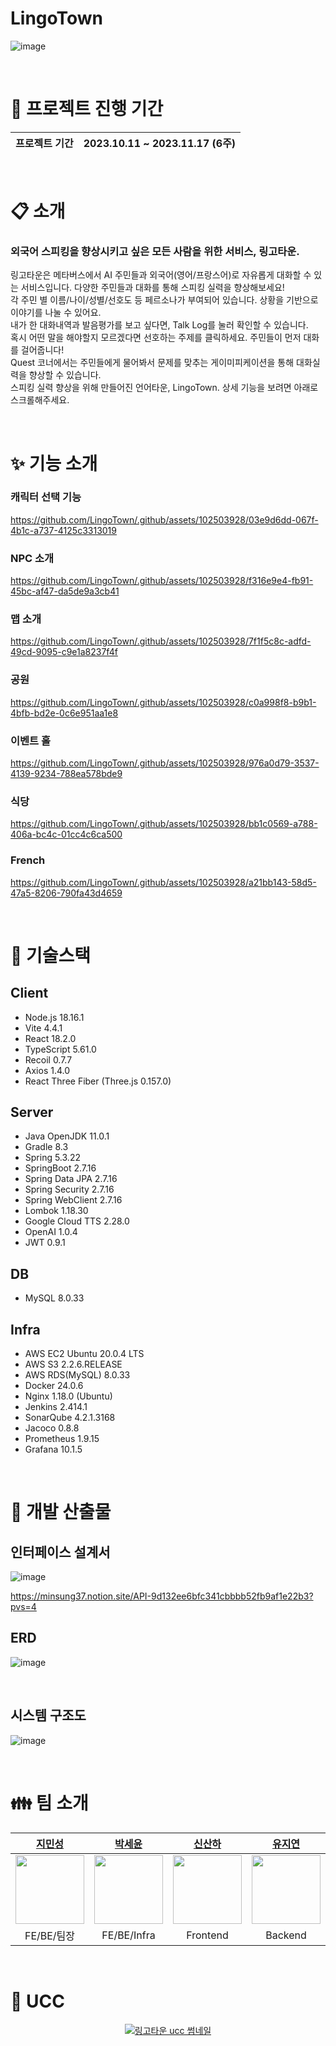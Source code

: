 # LingoTown

![image](https://github.com/LingoTown/.github/assets/102503928/b21e8278-9c2c-4c7b-bb3d-6c7cba54d77e)

<div align="center">

</div>
<br>
<div align="center">

</div>


# :date: 프로젝트 진행 기간
| 프로젝트 기간 | 2023.10.11 ~ 2023.11.17 (6주) |
| --- | --- |
<br/>

# :clipboard: 소개
### 외국어 스피킹을 향상시키고 싶은 모든 사람을 위한 서비스, 링고타운.<br/>
링고타운은 메타버스에서 AI 주민들과 외국어(영어/프랑스어)로 자유롭게 대화할 수 있는 서비스입니다. 다양한 주민들과 대화를 통해 스피킹 실력을 향상해보세요!<br/>
각 주민 별 이름/나이/성별/선호도 등 페르소나가 부여되어 있습니다. 상황을 기반으로 이야기를 나눌 수 있어요.<br/>
내가 한 대화내역과 발음평가를 보고 싶다면, Talk Log를 눌러 확인할 수 있습니다.<br/>
혹시 어떤 말을 해야할지 모르겠다면 선호하는 주제를 클릭하세요. 주민들이 먼저 대화를 걸어줍니다!<br/>
Quest 코너에서는 주민들에게 물어봐서 문제를 맞추는 게이미피케이션을 통해 대화실력을 향상할 수 있습니다. <br/>
스피킹 실력 향상을 위해 만들어진 언어타운, LingoTown. 상세 기능을 보려면 아래로 스크롤해주세요.

<br/>

# :sparkles: 기능 소개

### 캐릭터 선택 기능

https://github.com/LingoTown/.github/assets/102503928/03e9d6dd-067f-4b1c-a737-4125c3313019

### NPC 소개

https://github.com/LingoTown/.github/assets/102503928/f316e9e4-fb91-45bc-af47-da5de9a3cb41

### 맵 소개

https://github.com/LingoTown/.github/assets/102503928/7f1f5c8c-adfd-49cd-9095-c9e1a8237f4f

### 공원

https://github.com/LingoTown/.github/assets/102503928/c0a998f8-b9b1-4bfb-bd2e-0c6e951aa1e8

### 이벤트 홀

https://github.com/LingoTown/.github/assets/102503928/976a0d79-3537-4139-9234-788ea578bde9

### 식당

https://github.com/LingoTown/.github/assets/102503928/bb1c0569-a788-406a-bc4c-01cc4c6ca500

### French

https://github.com/LingoTown/.github/assets/102503928/a21bb143-58d5-47a5-8206-790fa43d4659

<br/>

# :wrench: 기술스택

## Client

- Node.js 18.16.1
- Vite 4.4.1
- React 18.2.0
- TypeScript 5.61.0
- Recoil 0.7.7
- Axios 1.4.0
- React Three Fiber (Three.js 0.157.0)

## Server

- Java OpenJDK 11.0.1
- Gradle 8.3
- Spring 5.3.22
- SpringBoot 2.7.16
- Spring Data JPA 2.7.16
- Spring Security 2.7.16
- Spring WebClient 2.7.16
- Lombok 1.18.30
- Google Cloud TTS 2.28.0
- OpenAI 1.0.4
- JWT 0.9.1 

## DB

- MySQL 8.0.33

## Infra

- AWS EC2 Ubuntu 20.0.4 LTS
- AWS S3 2.2.6.RELEASE
- AWS RDS(MySQL) 8.0.33
- Docker 24.0.6
- Nginx 1.18.0 (Ubuntu)
- Jenkins 2.414.1
- SonarQube 4.2.1.3168
- Jacoco 0.8.8
- Prometheus 1.9.15
- Grafana 10.1.5

<br/>


# :triangular_ruler: 개발 산출물

## 인터페이스 설계서

![image](https://github.com/LingoTown/.github/assets/102503928/c4b35bf0-6e47-4936-ae45-7cd678f752a1)

https://minsung37.notion.site/API-9d132ee6bfc341cbbbb52fb9af1e22b3?pvs=4

## ERD

![image](https://github.com/LingoTown/.github/assets/102503928/215b83b4-9a38-4330-8cf3-969d9aaeee08)

<br/>

## 시스템 구조도

![image](https://github.com/LingoTown/.github/assets/102503928/7567d365-38ab-41b9-b5b6-f49c7394760e)

<br/>

# :family: 팀 소개

<div align="center">

|**[지민성](https://github.com/minsung37)**|**[박세윤](https://github.com/ParkSeYun98)**|**[신산하](https://github.com/SahhaShin)**|**[유지연](https://github.com/ryujiyeon1209)**|**[석다영](https://github.com/Daen12)**|**[이승현](https://github.com/leverest96)** |
| :---------------------------------------------------------------------------------------------------------------------------: | :---------------------------------------------------------------------------------------------------------------------------: | :---------------------------------------------------------------------------------------------------------------------------: | :---------------------------------------------------------------------------------------------------------------------------: | :---------------------------------------------------------------------------------------------------------------------------: | :---------------------------------------------------------------------------------------------------------------------------: |
| [<img src="https://avatars.githubusercontent.com/u/102503928?v=4" width="110">](https://github.com/minsung37) | [<img src="https://avatars.githubusercontent.com/u/81186461?v=4" width="110">](https://github.com/ParkSeYun98) | [<img src="https://avatars.githubusercontent.com/u/33896511?v=4" width="110">](https://github.com/SahhaShin) | [<img src="https://avatars.githubusercontent.com/u/122500615?v=4" width="110">](https://github.com/ryujiyeon1209) | [<img src="https://avatars.githubusercontent.com/u/111489407?v=4" width="110">](https://github.com/Daen12) | [<img src="https://avatars.githubusercontent.com/u/104187750?v=4" width="110">](https://github.com/leverest96) |
|FE/BE/팀장|FE/BE/Infra|Frontend|Backend|Frontend|FE/BE|

</div>

<br/>

# :movie_camera: UCC
<a href="https://youtu.be/iy1bvsmkqW8" align="center">

  ![링고타운 ucc 썸네일](https://github.com/LingoTown/.github/assets/33896511/6b690131-d1ff-4c2c-b7f3-403d0356a317)

</a>

<br/>
